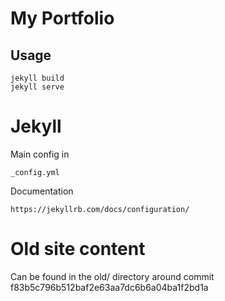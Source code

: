 # My Portfolio

## Usage

    jekyll build
    jekyll serve

#


# Jekyll 

Main config in

    _config.yml

Documentation

    https://jekyllrb.com/docs/configuration/


# Old site content

Can be found in the old/ directory around commit f83b5c796b512baf2e63aa7dc6b6a04ba1f2bd1a